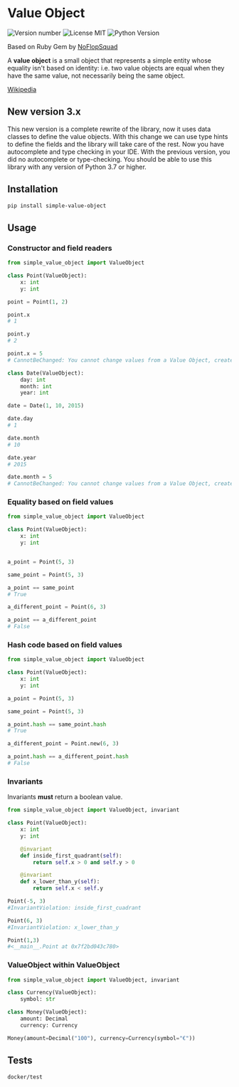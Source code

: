 # Value Object

![Version number](https://img.shields.io/badge/version-3.0.1-blue.svg) ![License MIT](https://img.shields.io/github/license/quiqueporta/simple-value-object) ![Python Version](https://img.shields.io/badge/python-3.7,_3.8,_3.9,_3.10,3.11,3.12-blue.svg)

Based on Ruby Gem by [NoFlopSquad](https://github.com/noflopsquad/value-object)

A **value object** is a small object that represents a simple entity whose equality isn't based on identity:
i.e. two value objects are equal when they have the same value, not necessarily being the same object.

[Wikipedia](http://en.wikipedia.org/wiki/Value_object)

## New version 3.x

This new version is a complete rewrite of the library, now it uses data classes to define the value objects.
With this change we can use type hints to define the fields and the library will take care of the rest.
Now you have autocomplete and type checking in your IDE. With the previous version, you did no autocomplete or type-checking.
You should be able to use this library with any version of Python 3.7 or higher.

## Installation

```sh
pip install simple-value-object
```

## Usage

### Constructor and field readers

```python
from simple_value_object import ValueObject

class Point(ValueObject):
    x: int
    y: int

point = Point(1, 2)

point.x
# 1

point.y
# 2

point.x = 5
# CannotBeChanged: You cannot change values from a Value Object, create a new one

class Date(ValueObject):
    day: int
    month: int
    year: int

date = Date(1, 10, 2015)

date.day
# 1

date.month
# 10

date.year
# 2015

date.month = 5
# CannotBeChanged: You cannot change values from a Value Object, create a new one
```

### Equality based on field values

```python
from simple_value_object import ValueObject

class Point(ValueObject):
    x: int
    y: int


a_point = Point(5, 3)

same_point = Point(5, 3)

a_point == same_point
# True

a_different_point = Point(6, 3)

a_point == a_different_point
# False
```

### Hash code based on field values

```python
from simple_value_object import ValueObject

class Point(ValueObject):
    x: int
    y: int

a_point = Point(5, 3)

same_point = Point(5, 3)

a_point.hash == same_point.hash
# True

a_different_point = Point.new(6, 3)

a_point.hash == a_different_point.hash
# False
```

### Invariants

Invariants **must** return a boolean value.

```python
from simple_value_object import ValueObject, invariant

class Point(ValueObject):
    x: int
    y: int

    @invariant
    def inside_first_quadrant(self):
        return self.x > 0 and self.y > 0

    @invariant
    def x_lower_than_y(self):
        return self.x < self.y

Point(-5, 3)
#InvariantViolation: inside_first_cuadrant

Point(6, 3)
#InvariantViolation: x_lower_than_y

Point(1,3)
#<__main__.Point at 0x7f2bd043c780>
```

### ValueObject within ValueObject

```python
from simple_value_object import ValueObject, invariant

class Currency(ValueObject):
    symbol: str

class Money(ValueObject):
    amount: Decimal
    currency: Currency

Money(amount=Decimal("100"), currency=Currency(symbol="€"))
```

## Tests

```sh
docker/test
```
